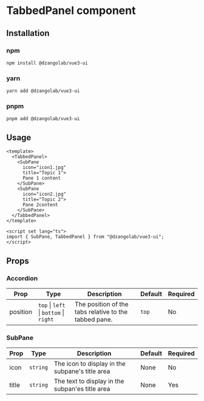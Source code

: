# TabbedPanel component

## Installation

### npm

```
npm install @dzangolab/vue3-ui
```

### yarn

```
yarn add @dzangolab/vue3-ui
```

### pnpm

```
pnpm add @dzangolab/vue3-ui
```

## Usage

```
<template>
  <TabbedPanel>
    <SubPane
      icon="icon1.jpg"
      title="Topic 1">
      Pane 1 content
    </SubPane>
    <SubPane
      icon="icon2.jpg"
      title="Topic 2">
      Pane 2content
    </SubPane>
  </TabbedPanel>
</template>

<script set lang="ts">
import { SubPane, TabbedPanel } from "@dzangolab/vue3-ui";
</script>
```

## Props

### Accordion

| Prop     | Type                                   | Description                                           | Default | Required |
| -------- | -------------------------------------- | ----------------------------------------------------- | ------- | -------- |
| position | `top` \| `left` \| `bottom` \| `right` | The position of the tabs relative to the tabbed pane. | `top`   | No       |

### SubPane

| Prop  | Type     | Description                                     | Default | Required |
| ----- | -------- | ----------------------------------------------- | ------- | -------- |
| icon  | `string` | The icon to display in the subpane's title area | None    | No       |
| title | `string` | The text to display in the subpan'es title area | None    | Yes      |
